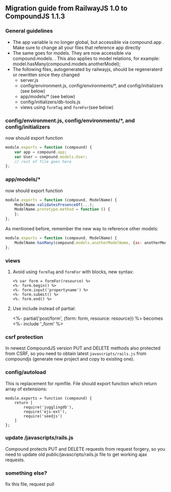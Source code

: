 ## Migration guide from RailwayJS 1.0 to CompoundJS 1.1.3

### General guidelines

* The app variable is no longer global, but accessible via compound.app . Make sure to change all your files that reference app directly
* The same goes for models. They are now accessible via compound.models.<ModelName> . This also applies to model relations, for example: model.hasMany(compound.models.anotherModel);
* The following files, autogenerated by railwayjs, should be regeneraterd or rewritten since they changed
    * server.js
    * config/environment.js, config/environments/\*, and config/initializers (see below)
    * app/models/\* (see below)
    * config/initializers/db-tools.js
    * views using `formTag` and `formFor`(see below)

### config/environment.js, config/environments/\*, and config/initializers

now should export function

```javascript
module.exports = function (compound) {
    var app = compound.app;
    var User = compound.models.User;
    // rest of file goes here
};
```

### app/models/\*

now should export function

```javascript
module.exports = function (compound, ModelName) {
    ModelName.validatesPresenceOf(...);
    ModelName.prototype.method = function () {
    };
};
```

As mentioned before, remember the new way to reference other models:

```javascript
module.exports = function (compound, ModelName) {
    ModelName.hasMany(compound.models.anotherModelName, {as: anotherMode});
};
```

### views

1. Avoid using `formTag` and `formFor` with blocks, new syntax:

    ```
    <% var form = formFor(resource) %>
    <%- form.begin() %>
    <%- form.input('propertyname') %>
    <%- form.submit() %>
    <%- form.end() %>
    ```

2. Use include instead of partial:

    <%- partial('post/form', {form: form, resource: resource}) %>
    becomes
    <%- include '_form' %>

### csrf protection

In newest CompoundJS version PUT and DELETE methods also protected from CSRF,
so you need to obtain latest `javascripts/rails.js` 
from compoundjs (generate new project and copy to existing one).

### config/autoload

This is replacement for npmfile. File should export function which return array
of extensions:

    module.exports = function (compound) {
        return [
            require('jugglingdb'),
            require('ejs-ext'),
            require('seedjs')
        ]
    };

### update /javascripts/rails.js

Compound protects PUT and DELETE requests from request forgery, so you need to
update old public/javascripts/rails.js file to get working ajax requests.

### something else?

fix this file, request pull
